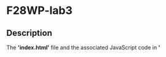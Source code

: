 # F28WP-lab3

## Description
The **'index.html'** file and the associated JavaScript code in **'<script>'** tag creates a simple slideshow on the webpage. the slideshow automatically cycles through a set of images specified in the JavaScript code.

## Files included
1. **'index.html'**: The HTML file that defines the structure of the webpage and includes the JS code.
1.**'<script>'**: The JavaScript code that runs the image slideshow.
1.**Image Files**: The slideshow relies on the set of image files _(1.jpeg, 2.jpeg, ..., 8.jpeg)_ specified in the **'imgPaths'** array in **'<script>'** tag. These images are to be stored in the same folder named "_images_" relative to the HTML file.

